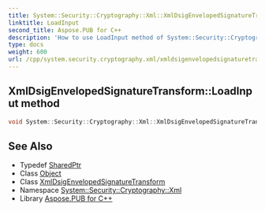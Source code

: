```yaml
---
title: System::Security::Cryptography::Xml::XmlDsigEnvelopedSignatureTransform::LoadInput method
linktitle: LoadInput
second_title: Aspose.PUB for C++
description: 'How to use LoadInput method of System::Security::Cryptography::Xml::XmlDsigEnvelopedSignatureTransform class in C++.'
type: docs
weight: 600
url: /cpp/system.security.cryptography.xml/xmldsigenvelopedsignaturetransform/loadinput/
---
```

## XmlDsigEnvelopedSignatureTransform::LoadInput method




```cpp
void System::Security::Cryptography::Xml::XmlDsigEnvelopedSignatureTransform::LoadInput(SharedPtr<Object> obj) override
```

## See Also

* Typedef [SharedPtr](../../../system/sharedptr/)
* Class [Object](../../../system/object/)
* Class [XmlDsigEnvelopedSignatureTransform](../)
* Namespace [System::Security::Cryptography::Xml](../../)
* Library [Aspose.PUB for C++](../../../)
